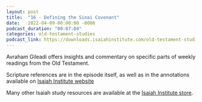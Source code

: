 ```yaml
---
layout: post
title:  "16 - Defining the Sinai Covenant"
date:   2022-04-09-00:00:00 -0000
podcast_duration: "00:07:04"
categories: old-testament-studies
podcast_link: https://downloads.isaiahinstitute.com/old-testament-studies/II-OT-16.mp3
---
```

Avraham Gileadi offers insights and commentary on specific parts of weekly readings from the Old Testament.

Scripture references are in the episode itself, as well as in the annotations available on [Isaiah Institute website](https://isaiahinstitute.com/studies-in-the-old-testament/)

Many other Isaiah study resources are available at the [Isaiah Institute store](https://isaiahinstitute.com/store/).